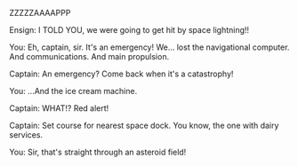 ZZZZZAAAAPPP

Ensign: I TOLD YOU, we were going to get hit by space lightning!!

You: Eh, captain, sir. It's an emergency! We... lost the navigational computer. And communications. And main propulsion.

Captain: An emergency? Come back when it's a catastrophy!

You: ...And the ice cream machine.

Captain: WHAT!? Red alert!

Captain: Set course for nearest space dock. You know, the one with dairy services.

You: Sir, that's straight through an asteroid field!
